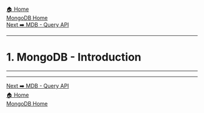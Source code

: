 [🏠 Home](../../../../../README.md) <br/>
[MongoDB Home](../MongoDB.md) <br/>
[Next ➡️ MDB - Query API](./2.%20MDB%20-%20Query%20API.md)

---

<h1>1. MongoDB - Introduction</h1>

---



---

[Next ➡️ MDB - Query API](./2.%20MDB%20-%20Query%20API.md) <br/>
[🏠 Home](../../../../../README.md) <br/>
[MongoDB Home](../MongoDB.md)